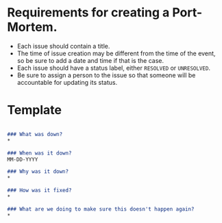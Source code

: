 # Requirements for creating a Port-Mortem.

- Each issue should contain a title.
- The time of issue creation may be different from the time of the event, so be sure to add a date and time if that is the case.
- Each issue should have a status label, either `RESOLVED` or `UNRESOLVED`.
- Be sure to assign a person to the issue so that someone will be accountable for updating its status.

# Template

```markdown

### What was down?
*

### When was it down?
MM-DD-YYYY

### Why was it down?
*

### How was it fixed?
*

### What are we doing to make sure this doesn't happen again?
*
```
